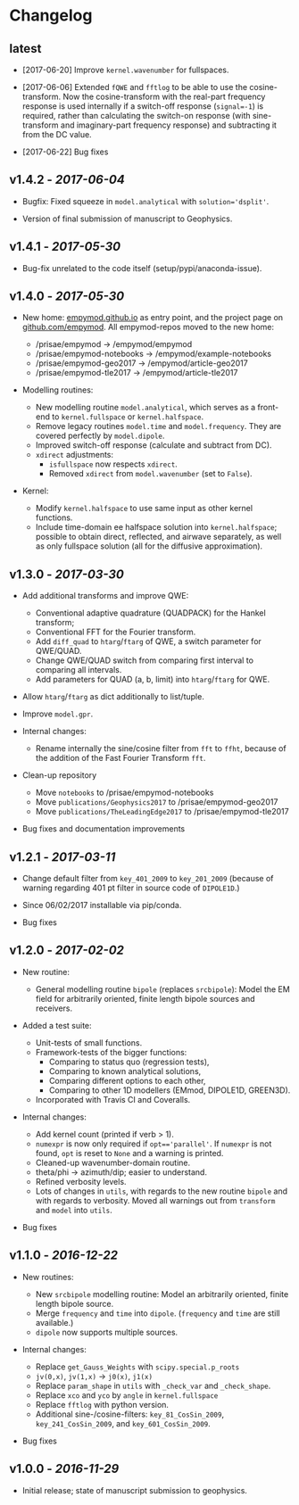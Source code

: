 # Changelog

## latest

* [2017-06-20] Improve `kernel.wavenumber` for fullspaces.

* [2017-06-06] Extended `fQWE` and `fftlog` to be able to use the
  cosine-transform. Now the cosine-transform with the real-part frequency
  response is used internally if a switch-off response (`signal=-1`) is
  required, rather than calculating the switch-on response (with sine-transform
  and imaginary-part frequency response) and subtracting it from the DC value.

* [2017-06-22] Bug fixes


## v1.4.2 - *2017-06-04*

* Bugfix: Fixed squeeze in `model.analytical` with `solution='dsplit'`.

* Version of final submission of manuscript to Geophysics.


## v1.4.1 - *2017-05-30*
* Bug-fix unrelated to the code itself (setup/pypi/anaconda-issue).


## v1.4.0 - *2017-05-30*

* New home: [empymod.github.io](https://empymod.github.io) as entry point,
  and the project page on [github.com/empymod](https://github.com/empymod).
  All empymod-repos moved to the new home:
    * /prisae/empymod -> /empymod/empymod
    * /prisae/empymod-notebooks -> /empymod/example-notebooks
    * /prisae/empymod-geo2017 -> /empymod/article-geo2017
    * /prisae/empymod-tle2017 -> /empymod/article-tle2017

* Modelling routines:
    * New modelling routine `model.analytical`, which serves as a front-end to
      `kernel.fullspace` or `kernel.halfspace`.
    * Remove legacy routines `model.time` and `model.frequency`.  They are
      covered perfectly by `model.dipole`.
    * Improved switch-off response (calculate and subtract from DC).
    * `xdirect` adjustments:
        * `isfullspace` now respects `xdirect`.
        * Removed `xdirect` from `model.wavenumber` (set to `False`).

* Kernel:
    * Modify `kernel.halfspace` to use same input as other kernel functions.
    * Include time-domain ee halfspace solution into `kernel.halfspace`;
      possible to obtain direct, reflected, and airwave separately, as well as
      only fullspace solution (all for the diffusive approximation).


## v1.3.0 - *2017-03-30*

* Add additional transforms and improve QWE:
    * Conventional adaptive quadrature (QUADPACK) for the Hankel transform;
    * Conventional FFT for the Fourier transform.
    * Add `diff_quad` to `htarg`/`ftarg` of QWE, a switch parameter for
      QWE/QUAD.
    * Change QWE/QUAD switch from comparing first interval to comparing all
      intervals.
    * Add parameters for QUAD (a, b, limit) into `htarg`/`ftarg` for QWE.

* Allow `htarg`/`ftarg` as dict additionally to list/tuple.

* Improve `model.gpr`.

* Internal changes:
    * Rename internally the sine/cosine filter from `fft` to `ffht`, because of
      the addition of the Fast Fourier Transform `fft`.

* Clean-up repository
    * Move `notebooks` to /prisae/empymod-notebooks
    * Move `publications/Geophysics2017` to /prisae/empymod-geo2017
    * Move `publications/TheLeadingEdge2017` to /prisae/empymod-tle2017

* Bug fixes and documentation improvements


## v1.2.1 - *2017-03-11*

* Change default filter from `key_401_2009` to `key_201_2009` (because of
  warning regarding 401 pt filter in source code of `DIPOLE1D`.)

* Since 06/02/2017 installable via pip/conda.

* Bug fixes


## v1.2.0 - *2017-02-02*

* New routine:
    * General modelling routine `bipole` (replaces `srcbipole`): Model the
      EM field for arbitrarily oriented, finite length bipole sources and
      receivers.

* Added a test suite:
    * Unit-tests of small functions.
    * Framework-tests of the bigger functions:
        * Comparing to status quo (regression tests),
        * Comparing to known analytical solutions,
        * Comparing different options to each other,
        * Comparing to other 1D modellers (EMmod, DIPOLE1D, GREEN3D).
    * Incorporated with Travis CI and Coveralls.

* Internal changes:
    * Add kernel count (printed if verb > 1).
    * `numexpr` is now only required if `opt=='parallel'`. If `numexpr` is not
      found, `opt` is reset to `None` and a warning is printed.
    * Cleaned-up wavenumber-domain routine.
    * theta/phi -> azimuth/dip; easier to understand.
    * Refined verbosity levels.
    * Lots of changes in `utils`, with regards to the new routine `bipole` and
      with regards to verbosity. Moved all warnings out from `transform` and
      `model` into `utils`.

* Bug fixes


## v1.1.0 - *2016-12-22*

* New routines:
    * New `srcbipole` modelling routine: Model an arbitrarily oriented, finite
      length bipole source.
    * Merge `frequency` and `time` into `dipole`. (`frequency` and `time` are
      still available.)
    * `dipole` now supports multiple sources.

* Internal changes:
    * Replace `get_Gauss_Weights` with `scipy.special.p_roots`
    * `jv(0,x)`, `jv(1,x)` -> `j0(x)`, `j1(x)`
    * Replace `param_shape` in `utils` with `_check_var` and `_check_shape`.
    * Replace `xco` and `yco` by `angle` in `kernel.fullspace`
    * Replace `fftlog` with python version.
    * Additional sine-/cosine-filters: `key_81_CosSin_2009`,
      `key_241_CosSin_2009`, and `key_601_CosSin_2009`.

* Bug fixes


## v1.0.0 - *2016-11-29*

* Initial release; state of manuscript submission to geophysics.
